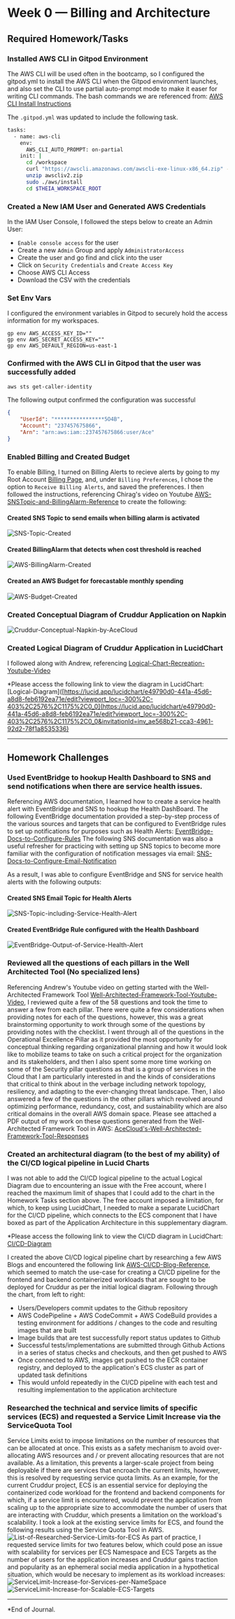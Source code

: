 # Week 0 — Billing and Architecture

## Required Homework/Tasks

### Installed AWS CLI in Gitpod Environment

The AWS CLI will be used often in the bootcamp, so I configured the gitpod.yml to install the AWS CLI when the Gitpod environment launches, and also set the CLI to use partial auto-prompt mode to make it easer for writing CLI commands. The bash commands we are referenced from: [AWS CLI Install Instructions](https://docs.aws.amazon.com/cli/latest/userguide/getting-started-install.html)

The `.gitpod.yml` was updated to include the following task.

```sh
tasks:
  - name: aws-cli
    env:
      AWS_CLI_AUTO_PROMPT: on-partial
    init: |
      cd /workspace
      curl "https://awscli.amazonaws.com/awscli-exe-linux-x86_64.zip" -o "awscliv2.zip"
      unzip awscliv2.zip
      sudo ./aws/install
      cd $THEIA_WORKSPACE_ROOT
```

### Created a New IAM User and Generated AWS Credentials

In the IAM User Console, I followed the steps below to create an Admin User:
- `Enable console access` for the user
- Create a new `Admin` Group and apply `AdministratorAccess`
- Create the user and go find and click into the user
- Click on `Security Credentials` and `Create Access Key`
- Choose AWS CLI Access
- Download the CSV with the credentials

### Set Env Vars

I configured the environment variables in Gitpod to securely hold the access information for my workspaces.
```
gp env AWS_ACCESS_KEY_ID=""
gp env AWS_SECRET_ACCESS_KEY=""
gp env AWS_DEFAULT_REGION=us-east-1
```

### Confirmed with the AWS CLI in Gitpod that the user was successfully added

```sh
aws sts get-caller-identity
```

The following output confirmed the configuration was successful
```json
{
    "UserId": "****************5O4B",
    "Account": "237457675866",
    "Arn": "arn:aws:iam::237457675866:user/Ace"
}
```

### Enabled Billing and Created Budget
To enable Billing, I turned on Billing Alerts to recieve alerts by going to my Root Account [Billing Page](https://console.aws.amazon.com/billing/), and, under `Billing Preferences`, I chose the option to `Receive Billing Alerts`, and saved the preferences. I then followed the instructions, referencing Chirag's video on Youtube [AWS-SNSTopic-and-BillingAlarm-Reference](https://www.youtube.com/watch?v=OVw3RrlP-sI&list=PLBfufR7vyJJ7k25byhRXJldB5AiwgNnWv&index=13) to create the following:

#### Created SNS Topic to send emails when billing alarm is activated
![SNS-Topic-Created](https://github.com/acgecloud/aws-bootcamp-cruddur-2023/blob/main/_docs/assets/week0/SNS-Subscriptions-for-CloudWatchBillingAlarm-and-EventBridgeHealthAlert.PNG)
#### Created BillingAlarm that detects when cost threshold is reached
![AWS-BillingAlarm-Created](https://github.com/acgecloud/aws-bootcamp-cruddur-2023/blob/main/_docs/assets/week0/AWS-BillingAlarm-Created.PNG)

#### Created an AWS Budget for forecastable monthly spending
![AWS-Budget-Created](https://github.com/acgecloud/aws-bootcamp-cruddur-2023/blob/main/_docs/assets/week0/AWS-Budget-Created.PNG)

### Created Conceptual Diagram of Cruddur Application on Napkin
![Cruddur-Conceptual-Napkin-by-AceCloud](https://github.com/acgecloud/aws-bootcamp-cruddur-2023/blob/main/_docs/assets/week0/CruddurNapkinDiagram-by-AceCloud.jpg)

### Created Logical Diagram of Cruddur Application in LucidChart
I followed along with Andrew, referencing [Logical-Chart-Recreation-Youtube-Video](https://www.youtube.com/watch?v=K6FDrI_tz0k&list=PLBfufR7vyJJ7k25byhRXJldB5AiwgNnWv)

*Please access the following link to view the diagram in LucidChart: [Logical-Diagram]([https://lucid.app/lucidchart/e49790d0-441a-45d6-a8d8-feb6192ea71e/edit?viewport_loc=-300%2C-403%2C2576%2C1175%2C0_0](https://lucid.app/lucidchart/e49790d0-441a-45d6-a8d8-feb6192ea71e/edit?viewport_loc=-300%2C-403%2C2576%2C1175%2C0_0&invitationId=inv_ae568b21-cca3-4961-92d2-78f1a8535336)

-----------------------------------------------------------------------------------------------------------------------------------------------------------------------

## Homework Challenges

### Used EventBridge to hookup Health Dashboard to SNS and send notifications when there are service health issues.
Referencing AWS documentation, I learned how to create a service health alert with EventBridge and SNS to hookup the Health DashBoard.
The following EventBridge documentation provided a step-by-step process of the various sources and targets that can be configured to EventBridge rules to set up notifications for purposes such as Health Alerts: [EventBridge-Docs-to-Configure-Rules](https://docs.aws.amazon.com/health/latest/ug/cloudwatch-events-health.html)
The following SNS documentation was also a useful refresher for practicing with setting up SNS topics to become more familiar with the configuration of notification messages via email: [SNS-Docs-to-Configure-Email-Notification](https://docs.aws.amazon.com/AmazonCloudWatch/latest/monitoring/US_SetupSNS.html)

As a result, I was able to configure EventBridge and SNS for service health alerts with the following outputs:
#### Created SNS Email Topic for Health Alerts
![SNS-Topic-including-Service-Health-Alert](https://github.com/acgecloud/aws-bootcamp-cruddur-2023/blob/main/_docs/assets/week0/SNS-Subscriptions-for-CloudWatchBillingAlarm-and-EventBridgeHealthAlert.PNG)
#### Created EventBridge Rule configured with the Health Dashboard
![EventBridge-Output-of-Service-Health-Alert](https://github.com/acgecloud/aws-bootcamp-cruddur-2023/blob/main/_docs/assets/week0/EventBridge-HealthCheck.PNG)

### Reviewed all the questions of each pillars in the Well Architected Tool (No specialized lens)
Referencing Andrew's Youtube video on getting started with the Well-Architected Framework Tool [Well-Architected-Framework-Tool-Youtube-Video](https://www.youtube.com/watch?v=i-hOfAJb3cE&list=PLBfufR7vyJJ7k25byhRXJldB5AiwgNnWv&index=16), I reviewed quite a few of the 58 questions and took the time to answer a few from each pillar. There were quite a few considerations when providing notes for each of the questions, however, this was a great brainstorming opportunity to work through some of the questions by providing notes with the checklist. I went through all of the questions in the Operational Excellence Pillar as it provided the most opportunity for conceptual thinking regarding organizational planning and how it would look like to mobilize teams to take on such a critical project for the organization and its stakeholders, and then I also spent some more time working on some of the Security pillar questions as that is a group of services in the Cloud that I am particularly interested in and the kinds of considerations that critical to think about in the verbage including network topology, resiliency, and adapting to the ever-changing threat landscape. Then, I also answered a few of the questions in the other pillars which revolved around optimizing performance, redundancy, cost, and sustainability which are also critical domains in the overall AWS domain space. Please see attached a PDF output of my work on these questions generated from the Well-Architected Framework Tool in AWS: [AceCloud's-Well-Architected-Framework-Tool-Responses](https://github.com/acgecloud/aws-bootcamp-cruddur-2023/blob/main/_docs/assets/week0/Cruddur_wellarchitectedframework-draft.pdf)

### Created an architectural diagram (to the best of my ability) of the CI/CD logical pipeline in Lucid Charts
I was not able to add the CI/CD logical pipeline to the actual Logical Diagram due to encountering an issue with the Free account, where I reached the maximum limit of shapes that I could add to the chart in the Homework Tasks section above. The free account imposed a limitation, for which, to keep using LucidChart, I needed to make a separate LucidChart for the CI/CD pipeline, which connects to the ECS component that I have boxed as part of the Application Architecture in this supplementary diagram.

*Please access the following link to view the CI/CD diagram in LucidChart: [CI/CD-Diagram](https://lucid.app/lucidchart/fffe4463-fb79-4449-be76-2b4dbf01f01e/edit?viewport_loc=-436%2C-20%2C2560%2C1168%2C0_0&invitationId=inv_55a82f8c-9b70-48ac-82ab-3004f69db31a)

I created the above CI/CD logical pipeline chart by researching a few AWS Blogs and encountered the following link [AWS-CI/CD-Blog-Reference](https://aws.amazon.com/blogs/containers/create-a-ci-cd-pipeline-for-amazon-ecs-with-github-actions-and-aws-codebuild-tests/), which seemed to match the use-case for creating a CI/CD pipeline for the frontend and backend containerized workloads that are sought to be deployed for Cruddur as per the initial logical diagram. Following through the chart, from left to right: 
- Users/Developers commit updates to the Github repository 
- AWS CodePipeline + AWS CodeCommit + AWS CodeBuild provides a testing environment for additions / changes to the code and resulting images that are built
- Image builds that are test successfully report status updates to Github
- Successful tests/implementations are submitted through Github Actions in a series of status checks and checkouts, and then get pushed to AWS
- Once connected to AWS, images get pushed to the ECR container registry, and deployed to the application's ECS cluster as part of updated task definitions 
- This would unfold repeatedly in the CI/CD pipeline with each test and resulting implementation to the application architecture

### Researched the technical and service limits of specific services (ECS) and requested a Service Limit Increase via the ServiceQuota Tool
Service Limits exist to impose limitations on the number of resources that can be allocated at once. This exists as a safety mechanism to avoid over-allocating AWS resources and / or prevent allocating resources that are not available. As a limitation, this prevents a larger-scale project from being deployable if there are services that encroach the current limits, however, this is resolved by requesting service quota limits. As an example, for the current Cruddur project, ECS is an essential service for deploying the containerized code workload for the frontend and backend components for which, if a service limit is encountered, would prevent the application from scaling up to the appropriate size to accommodate the number of users that are interacting with Cruddur, which presents a limitation on the workload's scalability. I took a look at the existing service limits for ECS, and found the following results using the Service Quota Tool in AWS.
![List-of-Researched-Service-Limits-for-ECS](https://github.com/acgecloud/aws-bootcamp-cruddur-2023/blob/main/_docs/assets/week0/List-of-some-Researched-ECS-ServiceLimits.PNG)
As part of practice, I requested service limits for two features below, which could pose an issue with scalability for services per ECS Namespace and ECS Targets as the number of users for the application increases and Cruddur gains traction and popularity as an ephemeral social media application in a hypothetical situation, which would be necesary to implement as its workload increases:
![ServiceLimit-Increase-for-Services-per-NameSpace](https://github.com/acgecloud/aws-bootcamp-cruddur-2023/blob/main/_docs/assets/week0/ServiceQuotaIncrease-ServicesPerECSNamespace.PNG)
![ServiceLimit-Increase-for-Scalable-ECS-Targets](https://github.com/acgecloud/aws-bootcamp-cruddur-2023/blob/main/_docs/assets/week0/ServiceQuotaIncrease-ScalableECSTargets.PNG)

-----------------------------------------------------------------------------------------------------------------------------------------------------------------------
*End of Journal.
